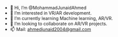- 👋 Hi, I’m @MohammadJunaidAhmed
- 👀 I’m interested in VR/AR development.
- 🌱 I’m currently learning Machine learning, AR/VR.
- 💞️ I’m looking to collaborate on AR/VR projects.
- 📫 Mail: ahmedjunaid2004@gmail.com

<!---
MohammadJunaidAhmed/MohammadJunaidAhmed is a ✨ special ✨ repository because its `README.md` (this file) appears on your GitHub profile.
You can click the Preview link to take a look at your changes.
--->

